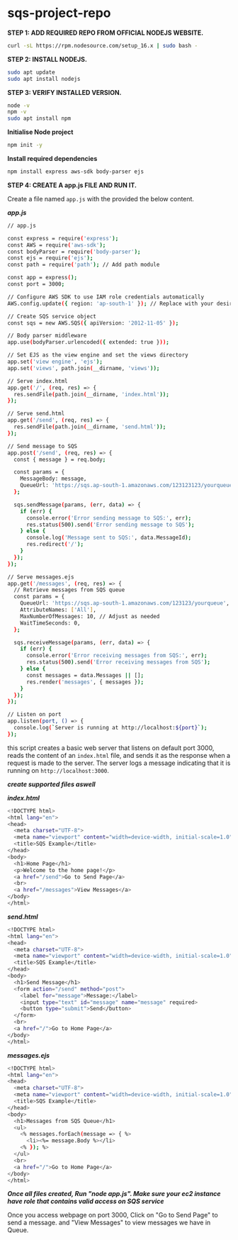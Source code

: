 # sqs-project-repo


**STEP 1: ADD REQUIRED REPO FROM OFFICIAL NODEJS WEBSITE.**

```bash
curl -sL https://rpm.nodesource.com/setup_16.x | sudo bash -
```

**STEP 2: INSTALL NODEJS.**

```bash
sudo apt update
sudo apt install nodejs
```

**STEP 3: VERIFY INSTALLED VERSION.**

```bash
node -v
npm -v
sudo apt install npm
```

**Initialise Node project**

```bash
npm init -y
```

**Install required dependencies**

```bash
npm install express aws-sdk body-parser ejs
```


**STEP 4: CREATE A app.js FILE AND RUN IT.**

Create a file named `app.js` with the provided the below content.

***app.js***


```bash
// app.js

const express = require('express');
const AWS = require('aws-sdk');
const bodyParser = require('body-parser');
const ejs = require('ejs');
const path = require('path'); // Add path module

const app = express();
const port = 3000;

// Configure AWS SDK to use IAM role credentials automatically
AWS.config.update({ region: 'ap-south-1' }); // Replace with your desired AWS region

// Create SQS service object
const sqs = new AWS.SQS({ apiVersion: '2012-11-05' });

// Body parser middleware
app.use(bodyParser.urlencoded({ extended: true }));

// Set EJS as the view engine and set the views directory
app.set('view engine', 'ejs');
app.set('views', path.join(__dirname, 'views'));

// Serve index.html
app.get('/', (req, res) => {
  res.sendFile(path.join(__dirname, 'index.html'));
});

// Serve send.html
app.get('/send', (req, res) => {
  res.sendFile(path.join(__dirname, 'send.html'));
});

// Send message to SQS
app.post('/send', (req, res) => {
  const { message } = req.body;

  const params = {
    MessageBody: message,
    QueueUrl: 'https://sqs.ap-south-1.amazonaws.com/123123123/yourqueue', // Replace with your SQS queue URL
  };

  sqs.sendMessage(params, (err, data) => {
    if (err) {
      console.error('Error sending message to SQS:', err);
      res.status(500).send('Error sending message to SQS');
    } else {
      console.log('Message sent to SQS:', data.MessageId);
      res.redirect('/');
    }
  });
});

// Serve messages.ejs
app.get('/messages', (req, res) => {
  // Retrieve messages from SQS queue
  const params = {
    QueueUrl: 'https://sqs.ap-south-1.amazonaws.com/123123/yourqueue', // Replace with your SQS queue URL
    AttributeNames: ['All'],
    MaxNumberOfMessages: 10, // Adjust as needed
    WaitTimeSeconds: 0,
  };

  sqs.receiveMessage(params, (err, data) => {
    if (err) {
      console.error('Error receiving messages from SQS:', err);
      res.status(500).send('Error receiving messages from SQS');
    } else {
      const messages = data.Messages || [];
      res.render('messages', { messages });
    }
  });
});

// Listen on port
app.listen(port, () => {
  console.log(`Server is running at http://localhost:${port}`);
});

```

this script creates a basic web server that listens on default port 3000, reads the content of an `index.html` file, and sends it as the response when a request is made to the server. The server logs a message indicating that it is running on `http://localhost:3000`.


***create supported files aswell***

***index.html***

```bash
<!DOCTYPE html>
<html lang="en">
<head>
  <meta charset="UTF-8">
  <meta name="viewport" content="width=device-width, initial-scale=1.0">
  <title>SQS Example</title>
</head>
<body>
  <h1>Home Page</h1>
  <p>Welcome to the home page!</p>
  <a href="/send">Go to Send Page</a>
  <br>
  <a href="/messages">View Messages</a>
</body>
</html>

```


***send.html***

```bash
<!DOCTYPE html>
<html lang="en">
<head>
  <meta charset="UTF-8">
  <meta name="viewport" content="width=device-width, initial-scale=1.0">
  <title>SQS Example</title>
</head>
<body>
  <h1>Send Message</h1>
  <form action="/send" method="post">
    <label for="message">Message:</label>
    <input type="text" id="message" name="message" required>
    <button type="submit">Send</button>
  </form>
  <br>
  <a href="/">Go to Home Page</a>
</body>
</html>

```


***messages.ejs***

```bash
<!DOCTYPE html>
<html lang="en">
<head>
  <meta charset="UTF-8">
  <meta name="viewport" content="width=device-width, initial-scale=1.0">
  <title>SQS Example</title>
</head>
<body>
  <h1>Messages from SQS Queue</h1>
  <ul>
    <% messages.forEach(message => { %>
      <li><%= message.Body %></li>
    <% }); %>
  </ul>
  <br>
  <a href="/">Go to Home Page</a>
</body>
</html>

```

***Once all files created, Run "node app.js". Make sure your ec2 instance have role that contains valid access on SQS service***

Once you access webpage on port 3000, Click on "Go to Send Page" to send a message. and "View Messages" to view messages we have in Queue.
